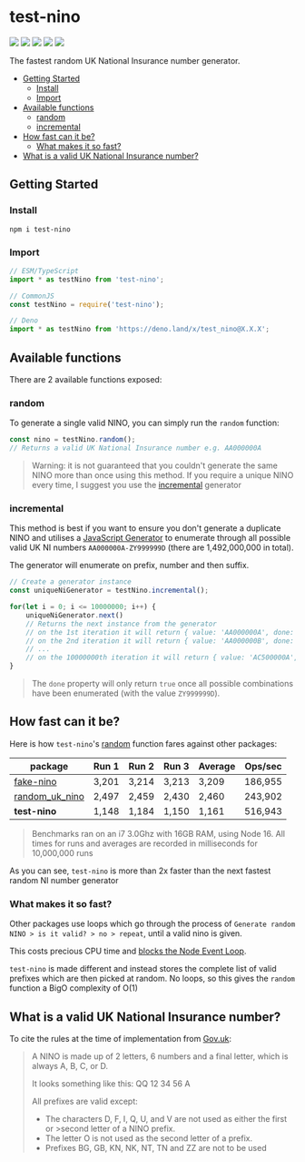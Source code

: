 # test-nino

<p> 
  <img src="https://badgen.net/npm/v/test-nino" />
  <img src="https://badgen.net/packagephobia/publish/test-nino" />
  <img src="https://badgen.net/npm/dt/test-nino" />
  <img src="https://badgen.net/github/last-commit/Tom-Hudson/test-nino" />
  <img src="https://badgen.net/npm/license/test-nino" />
</p>

The fastest random UK National Insurance number generator.

- [Getting Started](#getting-started)
  * [Install](#install)
  * [Import](#import)
- [Available functions](#available-functions)
  * [random](#random)
  * [incremental](#incremental)
- [How fast can it be?](#how-fast-can-it-be)
  * [What makes it so fast?](#what-makes-it-so-fast)
- [What is a valid UK National Insurance number?](#what-is-a-valid-uk-national-insurance-number)

## Getting Started

### Install
```
npm i test-nino
```

### Import

 ```js
// ESM/TypeScript
import * as testNino from 'test-nino';

// CommonJS
const testNino = require('test-nino');

// Deno
import * as testNino from 'https://deno.land/x/test_nino@X.X.X';
```

## Available functions
There are 2 available functions exposed:

### random
To generate a single valid NINO, you can simply run the `random` function:
 ```js
const nino = testNino.random();
// Returns a valid UK National Insurance number e.g. AA000000A
```
> Warning: it is not guaranteed that you couldn't generate the same NINO more than once using this method. If you require a unique NINO every time, I suggest you use the [incremental](#incremental) generator

### incremental
This method is best if you want to ensure you don't generate a duplicate NINO and utilises a [JavaScript Generator](https://developer.mozilla.org/en-US/docs/Web/JavaScript/Reference/Global_Objects/Generator) to enumerate through all possible valid UK NI numbers `AA000000A-ZY999999D` (there are 1,492,000,000 in total). 

The generator will enumerate on prefix, number and then suffix.

```js
// Create a generator instance
const uniqueNiGenerator = testNino.incremental();

for(let i = 0; i <= 10000000; i++) {
    uniqueNiGenerator.next()
    // Returns the next instance from the generator
    // on the 1st iteration it will return { value: 'AA000000A', done: false }
    // on the 2nd iteration it will return { value: 'AA000000B', done: false }
    // ...
    // on the 10000000th iteration it will return { value: 'AC500000A', done: false }
}
```

> The `done` property will only return `true` once all possible combinations have been enumerated (with the value `ZY999999D`).

## How fast can it be?
Here is how `test-nino`'s [random](#random) function fares against other packages:

| package                                                        | Run 1 | Run 2 | Run 3 | Average | Ops/sec |
|----------------------------------------------------------------|-------|-------|-------|---------|---------|
| [fake-nino](https://www.npmjs.com/package/fake-nino)           | 3,201 | 3,214 | 3,213 | 3,209   | 186,955 |
| [random_uk_nino](https://www.npmjs.com/package/random_uk_nino) | 2,497 | 2,459 | 2,430 | 2,460   | 243,902 |
| **test-nino**                                                  | 1,148 | 1,184 | 1,150 | 1,161   | 516,943 |

> Benchmarks ran on an i7 3.0Ghz with 16GB RAM, using Node 16. All times for runs and averages are recorded in milliseconds for 10,000,000 runs

As you can see, `test-nino` is more than 2x faster than the next fastest random NI number generator

### What makes it so fast?
Other packages use loops which go through the process of `Generate random NINO > is it valid? > no > repeat`, until a valid nino is given.

This costs precious CPU time and [blocks the Node Event Loop](https://nodejs.org/en/docs/guides/dont-block-the-event-loop/).

`test-nino` is made different and instead stores the complete list of valid prefixes which are then picked at random. No loops, so this gives the `random` function a BigO complexity of O(1)

## What is a valid UK National Insurance number?
To cite the rules at the time of implementation from [Gov.uk](https://www.gov.uk/hmrc-internal-manuals/national-insurance-manual/nim39110):
> A NINO is made up of 2 letters, 6 numbers and a final letter, which is always A, B, C, or D.
> 
> It looks something like this: QQ 12 34 56 A
>
>All prefixes are valid except:
>
>* The characters D, F, I, Q, U, and V are not used as either the first or >second letter of a NINO prefix.
>* The letter O is not used as the second letter of a prefix.
>* Prefixes BG, GB, KN, NK, NT, TN and ZZ are not to be used
